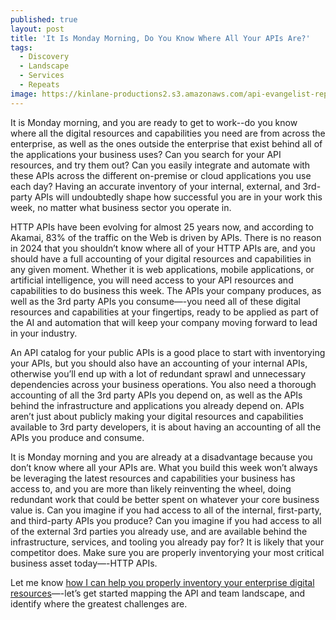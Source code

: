 ```yaml
---
published: true
layout: post
title: 'It Is Monday Morning, Do You Know Where All Your APIs Are?'
tags:
  - Discovery
  - Landscape
  - Services
  - Repeats
image: https://kinlane-productions2.s3.amazonaws.com/api-evangelist-repeats/iti-is-monday-green-circuit-docks-2.jpg
---
```

It is Monday morning, and you are ready to get to work--do you know where all the digital resources and capabilities you need are from across the enterprise, as well as the ones outside the enterprise that exist behind all of the applications your business uses? Can you search for your API resources, and try them out? Can you easily integrate and automate with these APIs across the different on-premise or cloud applications you use each day? Having an accurate inventory of your internal, external, and 3rd-party APIs will undoubtedly shape how successful you are in your work this week, no matter what business sector you operate in.

HTTP APIs have been evolving for almost 25 years now, and according to Akamai, 83% of the traffic on the Web is driven by APIs. There is no reason in 2024 that you shouldn’t know where all of your HTTP APIs are, and you should have a full accounting of your digital resources and capabilities in any given moment. Whether it is web applications, mobile applications, or artificial intelligence, you will need access to your API resources and capabilities to do business this week. The APIs your company produces, as well as the 3rd party APIs you consume—-you need all of these digital resources and capabilities at your fingertips, ready to be applied as part of the AI and automation that will keep your company moving forward to lead in your industry.

An API catalog for your public APIs is a good place to start with inventorying your APIs, but you should also have an accounting of your internal APIs, otherwise you’ll end up with a lot of redundant sprawl and unnecessary dependencies across your business operations. You also need a thorough accounting of all the 3rd party APIs you depend on, as well as the APIs behind the infrastructure and applications you already depend on. APIs aren’t just about publicly making your digital resources and capabilities available to 3rd party developers, it is about having an accounting of all the APIs you produce and consume.

It is Monday morning and you are already at a disadvantage because you don’t know where all your APIs are. What you build this week won’t always be leveraging the latest resources and capabilities your business has access to, and you are more than likely reinventing the wheel, doing redundant work that could be better spent on whatever your core business value is. Can you imagine if you had access to all of the internal, first-party, and third-party APIs you produce? Can you imagine if you had access to all of the external 3rd parties you already use, and are available behind the infrastructure, services, and tooling you already pay for? It is likely that your competitor does. Make sure you are properly inventorying your most critical business asset today—-HTTP APIs.

Let me know [how I can help you properly inventory your enterprise digital resources](https://apievangelist.com/services/)—-let’s get started mapping the API and team landscape, and identify where the greatest challenges are.